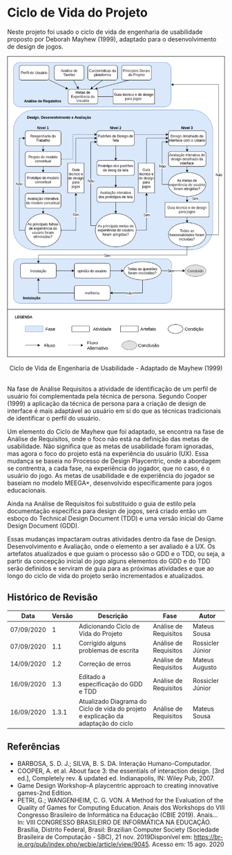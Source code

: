 # Ciclo de Vida do Projeto

Neste projeto foi usado o ciclo de vida de engenharia de usabilidade proposto por Deborah Mayhew (1999), adaptado para o desenvolvimento de design de jogos.

![Diagrama Mayhew Adaptado](img/driagram_mayhew.png)
<center>Ciclo de Vida de Engenharia de Usabilidade - Adaptado de Mayhew (1999)</center></br>

Na fase de Análise Requisitos a atividade de identificação de um perfil de usuário foi complementada pela técnica de persona. Segundo Cooper (1999) a aplicação da técnica de persona para a criação de design de interface é mais adaptável ao usuário em si do que as técnicas tradicionais de identificar o perfil do usuário.

Um elemento do Ciclo de Mayhew que foi adaptado, se encontra na fase de Análise de Requisitos, onde o foco não está na definição das metas de usabilidade. Não significa que as metas de usabilidade foram ignoradas, mas agora o foco do projeto está na experiência do usuário (UX). Essa mudança se baseia no Processo de Design Playcentric, onde a abordagem se contrentra, a cada fase, na experiência do jogador, que no caso, é o usuário do jogo. As metas de usabilidade e de experiência do jogador se baseiam no modelo MEEGA+, desenvolvido especificamente para jogos educacionais.

Ainda na Análise de Requisitos foi substituído o guia de estilo pela documentação específica para design de jogos, será criado então um esboço do Technical Design Document (TDD) e uma versão inicial do Game Design Document (GDD).

Essas mudanças impactaram outras atividades dentro da fase de Design. Desenvolvimento e Avaliação, onde o elemento a ser avaliado é a UX. Os artefatos atualizados e que guiam o processo são o GDD e o TDD, ou seja, a partir da concepção inicial do jogo alguns elementos do GDD e do TDD serão definidos e serviram de guia para as próximas atividades e que ao longo do ciclo de vida do projeto serão incrementados e atualizados.


## Histórico de Revisão

| Data | Versão| Descrição | Fase | Autor |
|----|----|----|----|----|
| 07/09/2020 | 1 | Adicionando Ciclo de Vida do Projeto | Análise de Requisitos | Mateus Sousa |
| 07/09/2020 | 1.1 | Corrigido alguns problemas de escrita | Análise de Requisitos | Rossicler Júnior |
| 14/09/2020 | 1.2 | Correção de erros | Análise de Requisitos | Mateus Augusto |
| 16/09/2020 | 1.3 | Editado a especificação do GDD e TDD | Análise de Requisitos | Rossicler Júnior |
| 16/09/2020 | 1.3.1 | Atualizado Diagrama do Ciclo de vida do projeto e explicação da adaptação do ciclo | Análise de Requisitos | Mateus Sousa |

## Referências

- BARBOSA, S. D. J.; SILVA, B. S. DA. Interação Humano-Computador.
- COOPER, A. et al. About face 3: the essentials of interaction design. [3rd ed.], Completely rev. & updated ed. Indianapolis, IN: Wiley Pub, 2007. 
- Game Design Workshop-A playcentric approach to creating innovative games-2nd Edition. 
- PETRI, G.; WANGENHEIM, C. G. VON. A Method for the Evaluation of the Quality of Games for Computing Education. Anais dos Workshops do VIII Congresso Brasileiro de Informática na Educação (CBIE 2019). Anais... In: VIII CONGRESSO BRASILEIRO DE INFORMÁTICA NA EDUCAÇÃO. Brasília, Distrito Federal, Brasil: Brazilian Computer Society (Sociedade Brasileira de Computação - SBC), 21 nov. 2019Disponível em: <https://br-ie.org/pub/index.php/wcbie/article/view/9045>. Acesso em: 15 ago. 2020


